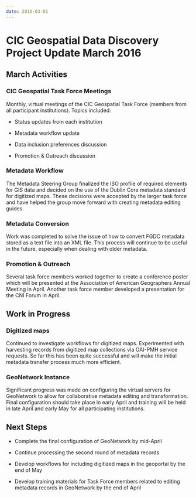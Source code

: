 ```yaml
---
date: 2016-03-01
---
```


# CIC Geospatial Data Discovery Project Update March 2016

<!-- more -->


## March Activities

### CIC Geospatial Task Force Meetings

Monthly, virtual meetings of the CIC Geospatial Task Force (members from
all participant institutions). Topics included:

-   Status updates from each institution

-   Metadata workflow update

-   Data inclusion preferences discussion

-   Promotion & Outreach discussion

### Metadata Workflow

The Metadata Steering Group finalized the ISO profile of required
elements for GIS data and decided on the use of the Dublin Core metadata
standard for digitized maps. These decisions were accepted by the larger
task force and have helped the group move forward with creating metadata
editing guides.

### Metadata Conversion

Work was completed to solve the issue of how to convert FGDC metadata
stored as a text file into an XML file. This process will continue to be
useful in the future, especially when dealing with older metadata.

### Promotion & Outreach

Several task force members worked together to create a conference poster
which will be presented at the Association of American Geographers
Annual Meeting in April. Another task force member developed a
presentation for the CNI Forum in April.

## Work in Progress

### Digitized maps

Continued to investigate workflows for digitized maps. Experimented with
harvesting records from digitized map collections via OAI-PMH service
requests. So far this has been quite successful and will make the
initial metadata transfer process much more efficient.

### GeoNetwork Instance

Significant progress was made on configuring the virtual servers for
GeoNetwork to allow for collaborative metadata editing and
transformation. Final configuration should take place in early April and
training will be held in late April and early May for all participating
institutions.

## Next Steps

-   Complete the final configuration of GeoNetwork by mid-April

-   Continue processing the second round of metadata records

-   Develop workflows for including digitized maps in the geoportal by
the end of May

-   Develop training materials for Task Force members related to editing
metadata records in GeoNetwork by the end of April
